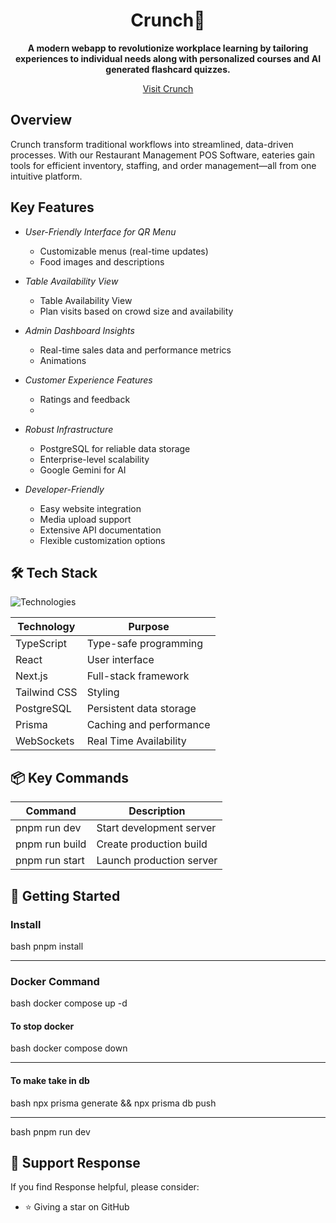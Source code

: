 <div align="center">
<!--   <img src="" alt="Progresso Logo" width="100%"  /> -->
  <h1>Crunch🥕</h1>
  <p><strong>A modern webapp to revolutionize workplace learning by tailoring experiences to individual needs along with personalized courses and AI generated flashcard quizzes.</strong></p>
  <a href="#">Visit Crunch</a>
</div>

## Overview

Crunch transform traditional workflows into streamlined, data-driven processes. With our Restaurant Management POS Software, eateries gain tools for efficient inventory, staffing, and order management—all from one intuitive platform.

## Key Features

- *User-Friendly Interface for QR Menu*

  - Customizable menus (real-time updates)
  - Food images and descriptions

- *Table Availability View*

  - Table Availability View
  - Plan visits based on crowd size and availability

- *Admin Dashboard Insights*

  - Real-time sales data and performance metrics
  - Animations

- *Customer Experience Features*

  - Ratings and feedback
  - 

- *Robust Infrastructure*

  - PostgreSQL for reliable data storage
  - Enterprise-level scalability
  - Google Gemini for AI

- *Developer-Friendly*
  - Easy website integration
  - Media upload support
  - Extensive API documentation
  - Flexible customization options

## 🛠 Tech Stack

![Technologies](https://img.shields.io/badge/stack-TypeScript%20%7C%20React%20%7C%20Next.js%20%7C%20Tailwind%20%7C%20PostgreSQL%20%7C%20Redis-blue)

| Technology   | Purpose                 |
| ------------ | ----------------------- |
| TypeScript   | Type-safe programming   |
| React        | User interface          |
| Next.js      | Full-stack framework    |
| Tailwind CSS | Styling                 |
| PostgreSQL   | Persistent data storage |
| Prisma       | Caching and performance |
| WebSockets   | Real Time Availability  |

## 📦 Key Commands

| Command           | Description              |
| ----------------- | ------------------------ |
| pnpm run dev      | Start development server |
| pnpm run build    | Create production build  |
| pnpm run start    | Launch production server |

## 🚀 Getting Started

### Install

bash
pnpm install


---

### Docker Command

bash
docker compose up -d


#### To stop docker

bash
docker compose down


---

#### To make take in db

bash
npx prisma generate && npx prisma db push


---

bash
pnpm run dev



## 🙏 Support Response

If you find Response helpful, please consider:

- ⭐ Giving a star on GitHub
